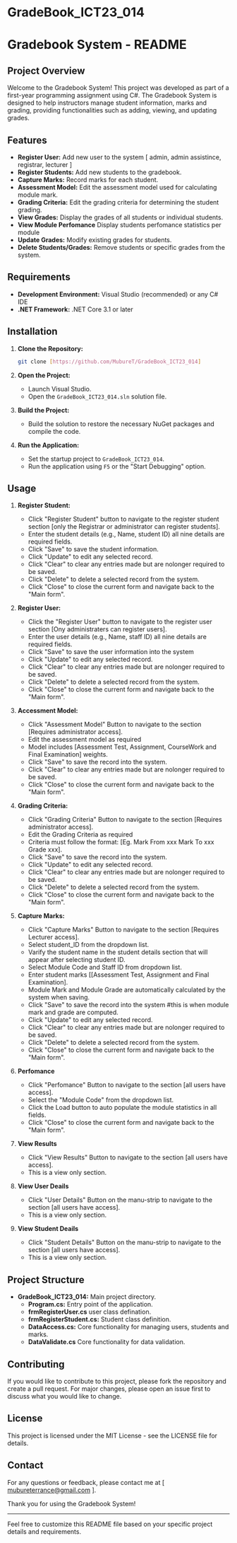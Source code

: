 # GradeBook_ICT23_014
# Gradebook System - README

## Project Overview
Welcome to the Gradebook System! This project was developed as part of a first-year programming assignment using C#. 
The Gradebook System is designed to help instructors manage student information, marks and grading, providing functionalities such as adding, viewing, and updating grades.

## Features
- **Register User:** Add new user to the system [ admin, admin assistince, registrar, lecturer ] 
- **Register Students:** Add new students to the gradebook.
- **Capture Marks:** Record marks for each student.
- **Assessment Model:** Edit the assessment model used for calculating module mark.
- **Grading Criteria:** Edit the grading criteria for determining the student grading.
- **View Grades:** Display the grades of all students or individual students.
- **View Module Perfomance** Display students perfomance statistics per module
- **Update Grades:** Modify existing grades for students.
- **Delete Students/Grades:** Remove students or specific grades from the system.

## Requirements
- **Development Environment:** Visual Studio (recommended) or any C# IDE
- **.NET Framework:** .NET Core 3.1 or later

## Installation
1. **Clone the Repository:**
   ```bash
   git clone [https://github.com/MubureT/GradeBook_ICT23_014]
   ```
2. **Open the Project:**
   - Launch Visual Studio.
   - Open the `GradeBook_ICT23_014.sln` solution file.

3. **Build the Project:**
   - Build the solution to restore the necessary NuGet packages and compile the code.

4. **Run the Application:**
   - Set the startup project to `GradeBook_ICT23_014`.
   - Run the application using `F5` or the "Start Debugging" option.

## Usage
1. **Register Student:**
   - Click "Register Student" button to navigate to the register student section [only the Registrar or administrator can register students].
   - Enter the student details (e.g., Name, student ID) all nine details are required fields.
   - Click "Save" to save the student information.
   - Click "Update" to edit any selected record.
   - Click "Clear" to clear any entries made but are nolonger required to be saved.
   - Click "Delete" to delete a selected record from the system.
   - Click "Close" to close the current form and navigate back to the "Main form". 

2. **Register User:**
   - Click the "Register User" button to navigate to the register user section [Ony administraters can register users].
   - Enter the user details (e.g., Name, staff ID) all nine details are required fields.
   - Click "Save" to save the user information into the system
   - Click "Update" to edit any selected record.
   - Click "Clear" to clear any entries made but are nolonger required to be saved.
   - Click "Delete" to delete a selected record from the system.
   - Click "Close" to close the current form and navigate back to the "Main form". 

3. **Accessment Model:**
   - Click "Assessment Model" Button to navigate to the section [Requires administrator access].
   - Edit the assessment model as required
   - Model includes [Assessment Test, Assignment, CourseWork and Final Examination] weights.
   - Click "Save" to save the record into the system.
   - Click "Clear" to clear any entries made but are nolonger required to be saved.
   - Click "Close" to close the current form and navigate back to the "Main form". 
     

4. **Grading Criteria:**
   - Click "Grading Criteria" Button to navigate to the section [Requires administrator access].
   - Edit the Grading Criteria as required
   - Criteria must follow the format: [Eg. Mark From xxx Mark To xxx Grade xxx].
   - Click "Save" to save the record into the system.
   - Click "Update" to edit any selected record.
   - Click "Clear" to clear any entries made but are nolonger required to be saved.
   - Click "Delete" to delete a selected record from the system.
   - Click "Close" to close the current form and navigate back to the "Main form". 

5. **Capture Marks:**
   - Click "Capture Marks" Button to navigate to the section [Requires Lecturer access].
   - Select student_ID from the dropdown list.
   - Varify the student name in the student details section that will appear after selecting student ID.
   - Select Module Code and Staff ID from dropdown list.
   - Enter student marks [[Assessment Test, Assignment and Final Examination].
   - Module Mark and Module Grade are automatically calculated by the system when saving.
   - Click "Save" to save the record into the system #this is when module mark and grade are computed.
   - Click "Update" to edit any selected record.
   - Click "Clear" to clear any entries made but are nolonger required to be saved.
   - Click "Delete" to delete a selected record from the system.
   - Click "Close" to close the current form and navigate back to the "Main form". 

6. **Perfomance**
   - Click "Perfomance" Button to navigate to the section [all users have access].
   - Select the "Module Code" from the dropdown list.
   - Click the Load button to auto populate the module statistics in all fields.
   - Click "Close" to close the current form and navigate back to the "Main form". 

7. **View Results**
   - Click "View Results" Button to navigate to the section [all users have access].
   - This is a view only section.

8. **View User Deails**
   - Click "User Details" Button on the manu-strip to navigate to the section [all users have access].
   - This is a view only section.

9. **View Student Deails**
   - Click "Student Details" Button on the manu-strip to navigate to the section [all users have access].
   - This is a view only section.
     
## Project Structure
- **GradeBook_ICT23_014:** Main project directory.
  - **Program.cs:** Entry point of the application.
  - **frmRegisterUser.cs** user class defination.
  - **frmRegisterStudent.cs:** Student class definition.
  - **DataAccess.cs:** Core functionality for managing users, students and marks.
  - **DataValidate.cs** Core functionality for data validation.
  

## Contributing
If you would like to contribute to this project, please fork the repository and create a pull request. For major changes, please open an issue first to discuss what you would like to change.

## License
This project is licensed under the MIT License - see the LICENSE file for details.

## Contact
For any questions or feedback, please contact me at [ mubureterrance@gmail.com ].

Thank you for using the Gradebook System!

---

Feel free to customize this README file based on your specific project details and requirements.

